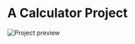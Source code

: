 #  A Calculator Project
![Project preview](https://github.com/user-attachments/assets/3318dcc3-4bf2-4ece-bf00-b6e2de506d4a)
